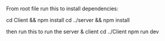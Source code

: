 From root file run this to install dependencies:

cd Client && npm install
cd ../server && npm install

then run this to run the server & client
cd ../Client
npm run dev